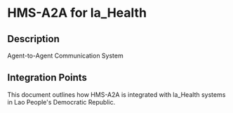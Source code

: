 # HMS-A2A for la_Health

## Description

Agent-to-Agent Communication System

## Integration Points

This document outlines how HMS-A2A is integrated with la_Health systems in Lao People's Democratic Republic.
